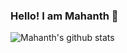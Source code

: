 ### Hello! I am Mahanth 👋
![Mahanth's github stats](https://github-readme-stats.vercel.app/api?username=MahanthMohan&hide=prs&show_icons=true&theme=chartreuse-dark&include_all_commits=true)

